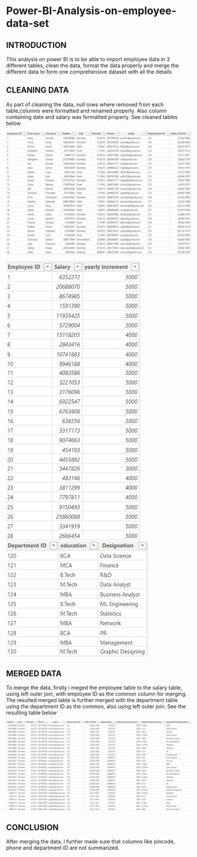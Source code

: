 # Power-BI-Analysis-on-employee-data-set
## INTRODUCTION
This analysis on power BI is to be able to import employee data in 3 different tables, clean the data, format the data properly and merge the different data to form one comprehensive dataset with all the details
## CLEANING DATA
As part of cleaning the data, null rows where removed from each table,columns were formatted and renamed properly. Also column containing date and salary was formatted properly. See cleaned tables below

![](employee.JPG)  

![](salary.JPG)      ![](Dept.JPG)

## MERGED DATA
To merge the data, firstly i meged the employee table to the salary table, using left outer join, with employee ID as the common column for merging. The resulted merged table is further merged with the department table using the department ID as the common, also using left outer join. See the resulting table below

![](fulldetail.JPG)

## CONCLUSION
After merging the data, i further made sure that columns like pincode, phone and department ID are not summarized. 
